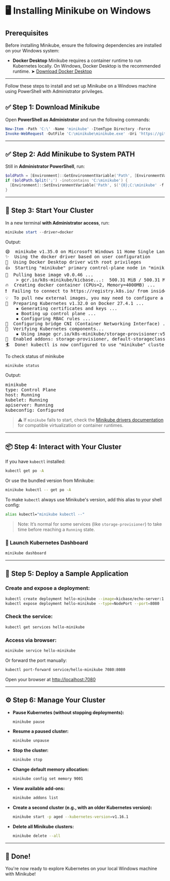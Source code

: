 # 🖥️ Installing Minikube on Windows

## Prerequisites

Before installing Minikube, ensure the following dependencies are installed on your Windows system:

* **Docker Desktop**
  Minikube requires a container runtime to run Kubernetes locally. On Windows, Docker Desktop is the recommended runtime.
  ➤ [Download Docker Desktop](https://docs.docker.com/desktop/setup/install/windows-install/)

---

Follow these steps to install and set up Minikube on a Windows machine using PowerShell with Administrator privileges.

## ✅ Step 1: Download Minikube

Open **PowerShell as Administrator** and run the following commands:

```powershell
New-Item -Path 'C:\' -Name 'minikube' -ItemType Directory -Force
Invoke-WebRequest -OutFile 'C:\minikube\minikube.exe' -Uri 'https://github.com/kubernetes/minikube/releases/latest/download/minikube-windows-amd64.exe' -UseBasicParsing
````

---

## ✅ Step 2: Add Minikube to System PATH

Still in **Administrator PowerShell**, run:

```powershell
$oldPath = [Environment]::GetEnvironmentVariable('Path', [EnvironmentVariableTarget]::Machine)
if ($oldPath.Split(';') -inotcontains 'C:\minikube') {
  [Environment]::SetEnvironmentVariable('Path', $('{0};C:\minikube' -f $oldPath), [EnvironmentVariableTarget]::Machine)
}
```

---

## 🚀 Step 3: Start Your Cluster

In a new terminal **with Administrator access**, run:

```powershell
minikube start --driver=docker
```
Output:
<pre>
😄  minikube v1.35.0 on Microsoft Windows 11 Home Single Language 10.0.26100.4061 Build 26100.4061
✨  Using the docker driver based on user configuration
📌  Using Docker Desktop driver with root privileges
👍  Starting "minikube" primary control-plane node in "minikube" cluster
🚜  Pulling base image v0.0.46 ...
    > gcr.io/k8s-minikube/kicbase...:  500.31 MiB / 500.31 MiB  100.00% 4.01 Mi
🔥  Creating docker container (CPUs=2, Memory=4000MB) ...
❗  Failing to connect to https://registry.k8s.io/ from inside the minikube container
💡  To pull new external images, you may need to configure a proxy: https://minikube.sigs.k8s.io/docs/reference/networking/proxy/
🐳  Preparing Kubernetes v1.32.0 on Docker 27.4.1 ...
    ▪ Generating certificates and keys ...
    ▪ Booting up control plane ...
    ▪ Configuring RBAC rules ...
🔗  Configuring bridge CNI (Container Networking Interface) ...
🔎  Verifying Kubernetes components...
    ▪ Using image gcr.io/k8s-minikube/storage-provisioner:v5
🌟  Enabled addons: storage-provisioner, default-storageclass
🏄  Done! kubectl is now configured to use "minikube" cluster and "default" namespace by default
</pre>
 To check status of minikube 
```powershell
minikube status
``` 
Output:
<pre>
minikube
type: Control Plane
host: Running
kubelet: Running
apiserver: Running
kubeconfig: Configured
</pre>

> ⚠️ If `minikube` fails to start, check the [Minikube drivers documentation](https://minikube.sigs.k8s.io/docs/drivers/) for compatible virtualization or container runtimes.

---

## 📦 Step 4: Interact with Your Cluster

If you have `kubectl` installed:

```bash
kubectl get po -A
```

Or use the bundled version from Minikube:

```bash
minikube kubectl -- get po -A
```

To make `kubectl` always use Minikube's version, add this alias to your shell config:

```bash
alias kubectl="minikube kubectl --"
```

> Note: It’s normal for some services (like `storage-provisioner`) to take time before reaching a `Running` state.

### 🧭 Launch Kubernetes Dashboard

```bash
minikube dashboard
```

---

## 🚢 Step 5: Deploy a Sample Application

### Create and expose a deployment:

```bash
kubectl create deployment hello-minikube --image=kicbase/echo-server:1.0
kubectl expose deployment hello-minikube --type=NodePort --port=8080
```

### Check the service:

```bash
kubectl get services hello-minikube
```

### Access via browser:

```bash
minikube service hello-minikube
```

Or forward the port manually:

```bash
kubectl port-forward service/hello-minikube 7080:8080
```

Open your browser at [http://localhost:7080](http://localhost:7080)

---

## ⚙️ Step 6: Manage Your Cluster

* **Pause Kubernetes (without stopping deployments):**

  ```bash
  minikube pause
  ```

* **Resume a paused cluster:**

  ```bash
  minikube unpause
  ```

* **Stop the cluster:**

  ```bash
  minikube stop
  ```

* **Change default memory allocation:**

  ```bash
  minikube config set memory 9001
  ```

* **View available add-ons:**

  ```bash
  minikube addons list
  ```

* **Create a second cluster (e.g., with an older Kubernetes version):**

  ```bash
  minikube start -p aged --kubernetes-version=v1.16.1
  ```

* **Delete all Minikube clusters:**

  ```bash
  minikube delete --all
  ```

---

## 🎉 Done!

You're now ready to explore Kubernetes on your local Windows machine with Minikube!
